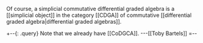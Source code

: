 Of course, a simplicial commutative differential graded algebra is a [[simplicial object]] in the category [[CDGA]] of commutative [[differential graded algebra|differential graded algebras]].

+--{: .query}
Note that we already have [[CoDGCA]].  ---[[Toby Bartels]]
=--